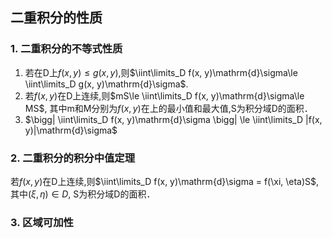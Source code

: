 ## 二重积分的性质

### 1. 二重积分的不等式性质

1. 若在D上$f(x, y)\le g(x, y)$,则$\iint\limits_D f(x, y)\mathrm{d}\sigma\le \iint\limits_D g(x, y)\mathrm{d}\sigma$.
2. 若$f(x, y)$在D上连续,则$mS\le \iint\limits_D f(x, y)\mathrm{d}\sigma\le MS$, 其中m和M分别为$f(x, y)$在上的最小值和最大值,S为积分域D的面积．
3. $\bigg| \iint\limits_D f(x, y)\mathrm{d}\sigma \bigg| \le \iint\limits_D |f(x, y)|\mathrm{d}\sigma$

### 2. 二重积分的积分中值定理

若$f(x, y)$在D上连续,则$\iint\limits_D f(x, y)\mathrm{d}\sigma = f(\xi, \eta)S$,其中$(\xi, \eta)\in D$, S为积分域D的面积．

### 3. 区域可加性
